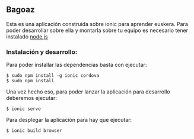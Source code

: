 ## Bagoaz

Esta es una aplicación construida sobre ionic para aprender euskera.
Para poder desarrollar sobre ella y montarla sobre tu equipo es necesario tener instalado [node.js](https://nodejs.org/es/)

### Instalación y desarrollo:

Para poder installar las dependencias basta con ejecutar:
```
$ sudo npm install -g ionic cordova
$ sudo npm install
```
Una vez hecho eso, para poder lanzar la aplicación para desarrollo deberemos ejecutar:

```
$ ionic serve
```

Para desplegar la aplicación para hay que ejecutar:

```
$ ionic build browser
```
